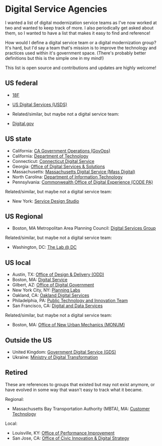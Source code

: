 # Digital Service Agencies

I wanted a list of digital modernization service teams as I've now worked at two and wanted to keep track of more. I also periodically get asked about them, so I wanted to have a list that makes it easy to find and reference!

How would I define a digital service team or a digital modernization group? It's hard, but I'd say a team that's mission is to improve the technology and practices used within it's government space. (There's probably better definitions but this is the simple one in my mind!)

This list is open source and contributions and updates are highly welcome!

## US federal

* [18F](https://18f.gsa.gov/)
* [US Digital Services (USDS)](https://www.usds.gov/)

* Related/similar, but maybe not a digital service team:

* [Digital.gov](https://digital.gov/)

## US state

* California: [CA Government Operations (GovOps)](https://www.govops.ca.gov/)
* California: [Department of Technology](https://cdt.ca.gov/)
* Connecticut: [Connecticut Digital Service](https://connecticut-digital-services.github.io/)
* Georgia: [Office of Digital Services & Solutions](https://digital.georgia.gov/)
* Massachusetts: [Massachusetts Digital Service (Mass Digital)](https://www.mass.gov/orgs/massachusetts-digital-service)
* North Carolina: [Department of Information Technology](https://itservices.nc.gov/)
* Pennsylvania: [Commonwealth Office of Digital Experience (CODE PA)](https://code.pa.gov/)

Related/similar, but maybe not a digital service team:

* New York: [Service Design Studio](https://www.nyc.gov/site/opportunity/portfolio/service-design-studio.page)

## US Regional

* Boston, MA Metropolitan Area Planning Council: [Digital Services Group](https://www.mapc.org/learn/data-tools/)

Related/similar, but maybe not a digital service team:

* Washington, DC: [The Lab @ DC](https://thelabprojects.dc.gov/)


## US local

* Austin, TX: [Office of Design & Delivery (ODD)](https://wewereodd.com/about/)
* Boston, MA: [Digital Service](https://www.boston.gov/departments/boston-digital-service)
* Gilbert, AZ: [Office of Digital Government](https://www.gilbertaz.gov/departments/digital-government)
* New York City, NY: [Planning Labs](https://planninglabs.nyc/)
* Oakland, CA: [Oakland Digital Services](https://www.oaklandca.gov/topics/oakland-digital-services)
* Philadelphia, PA: [Public Technology and Innovation Team](https://www.phila.gov/departments/office-of-innovation-and-technology/public-technology-and-innovation-team/)
* San Francisco, CA: [Digital and Data Services](https://www.sf.gov/departments--city-administrator--digital-and-data-services)

Related/similar, but maybe not a digital service team:

* Boston, MA: [Office of New Urban Mechanics (MONUM)](https://www.boston.gov/departments/new-urban-mechanics)


## Outside the US

* United Kingdom: [Government Digital Service (GDS)](https://www.gov.uk/government/organisations/government-digital-service)
* Ukraine: [Ministry of Digital Transformation](https://thedigital.gov.ua/)

## Retired

These are references to groups that existed but may not exist anymore, or have evolved in some way that wasn't easy to track what it became.

Regional:

* Massachusetts Bay Transportation Authority (MBTA), MA: [Customer Technology](https://medium.com/mbta-tech)

Local:

* Louisville, KY: [Office of Performance Improvement](https://louisvilleky.gov/government/performance-improvement)
* San Jose, CA: [Office of Civic Innovation & Digital Strategy](http://www.sanjoseca.gov/index.aspx?NID=5188)

